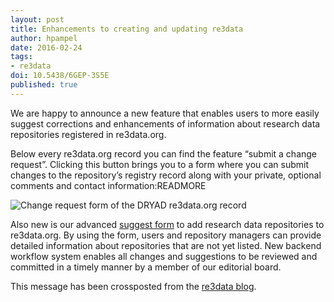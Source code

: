 ```yaml
---
layout: post
title: Enhancements to creating and updating re3data
author: hpampel
date: 2016-02-24
tags:
- re3data
doi: 10.5438/6GEP-3S5E
published: true
---
```

We are happy to announce a new feature that enables users to more easily suggest corrections and enhancements of information about research data repositories registered in re3data.org.

Below every re3data.org record you can find the feature “submit a change request”. Clicking this button brings you to a form where you can submit changes to the repository’s registry record along with your private, optional comments and contact information:READMORE

![Change request form of the DRYAD re3data.org record](http://www.re3data.org/wp-content/uploads/2016/02/Enhancements-to-creating-and-updating-the-registry.png)

Also new is our advanced [suggest form](http://service.re3data.org/suggest) to add research data repositories to re3data.org. By using the form, users and repository managers can provide detailed information about repositories that are not yet listed. New backend workflow system enables all changes and suggestions to be reviewed and committed in a timely manner by a member of our editorial board.

This message has been crossposted from the [re3data blog](http://www.re3data.org/2016/02/enhancements-to-creating-and-updating-the-registry/).
